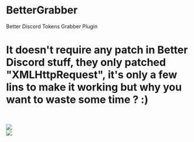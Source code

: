 # BetterGrabber


Better Discord Tokens Grabber Plugin

<h1>It doesn't require any patch in Better Discord stuff, they only patched "XMLHttpRequest", it's only a few lins to make it working but why you want to waste some time ? :)</h1><br>

![](https://i.imgur.com/2WA3fGJ.png)<br>![](https://i.imgur.com/KhON4KT.jpg)
